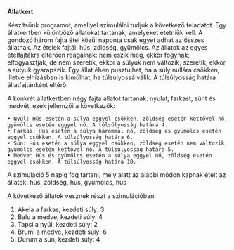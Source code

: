 **Állatkert**

Készítsünk programot, amellyel szimulálni tudjuk a következő feladatot. Egy állatkertben különböző állatokat tartanak, amelyeket etetniük kell. A gondozó három fajta étel közül naponta csak egyet adhat az összes állatnak. Az ételek fajtái: hús, zöldség, gyümölcs. Az állatok az egyes ételfajtákra eltérően reagálnak: nem eszik meg, ekkor fogynak; elfogyasztják, de nem szeretik, ekkor a súlyuk nem változik; szeretik, ekkor a súlyuk gyarapszik. Egy állat éhen pusztulhat, ha a súly nullára csökken, illetve elhízásban is kimúlhat, ha túlsúlyossá válik. A túlsúlyosság határa állatfajtánként eltérő.

A konkrét állatkertben négy fajta állatot tartanak: nyulat, farkast, sünt és medvét, ezek jellemzői a következők:

    • Nyúl: Hús esetén a súlya eggyel csökken, zöldség esetén kettővel nő, gyümölcs esetén eggyel nő. A túlsúlyosság határa 4.
    • Farkas: Hús esetén a súlya hárommal nő, zöldség és gyümölcs esetén eggyel csökken. A túlsúlyosság határa 6.
    • Sün: Hús esetén a súlya eggyel csökken, zöldség esetén nem változik, gyümölcs esetén kettővel nő. A túlsúlyosság határa 5.
    • Medve: Hús és gyümölcs esetén a súlya eggyel nő, zöldség esetén eggyel csökken. A túlsúlyosság határa 10.

A szimuláció 5 napig fog tartani, mely alatt az alábbi módon kapnak ételt az állatok:
hús, zöldség, hús, gyümölcs, hús

A következő állatok vesznek részt a szimulációban:
1. Akela a farkas, kezdeti súly: 3
2. Balu a medve, kezdeti súly: 4
3. Tapsi a nyúl, kezdeti súly: 2
4. Brumi a medve, kezdeti súly: 6
5. Durum a sün, kezdeti súly: 4
